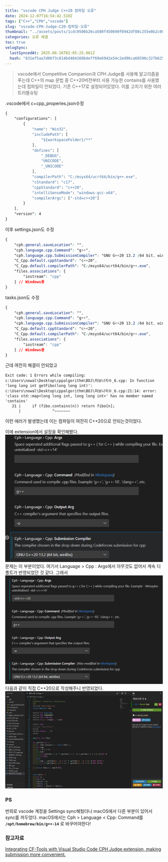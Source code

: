 ```yaml
---
title: "vscode CPH Judge C++20 컴파일 오류"
date: 2024-12-07T16:54:42.510Z
tags: ["C++","CPH","vscode"]
slug: "vscode-CPH-Judge-C20-컴파일-오류"
thumbnail: "../assets/posts/1cdc9506b26ca580f450690f6942df08c255e0b2c00c43603cfc61961a7d010a.png"
categories: 오류 해결
toc: true
velogSync:
  lastSyncedAt: 2025-08-26T02:05:25.061Z
  hash: "831ef5aa7d86f3c814bd404168b4eff69e6942e54c2ed96ca68596c327b6250a"
---
```


> vscode에서 Competitive Companion과 CPH Judge를 사용해 알고리즘을 푸는데 C++의 map 문법 중 C++20버전부터 사용 가능한 contains를 사용했는데 컴파일이 안되었다. 기존 C++17로 설정되어있었다. 이를 고치기 위한 여러 트러블슈팅

.vscode에서 c+cpp_properies.json수정
```css
{
    "configurations": [
        {
            "name": "Win32",
            "includePath": [
                "${workspaceFolder}/**"
            ],
            "defines": [
                "_DEBUG",
                "UNICODE",
                "_UNICODE"
            ],
            "compilerPath": "C:/msys64/ucrt64/bin/g++.exe",
            "cStandard": "c17",
            "cppStandard": "c++20",
            "intelliSenseMode": "windows-gcc-x64",
            "compilerArgs": ["-std=c++20"]
        }
    ],
    "version": 4
}
```

이후 settings.json도 수정
```css
{
    "cph.general.saveLocation": "",
    "cph.language.cpp.Command": "g++",
    "cph.language.cpp.SubmissionCompiler": "GNU G++20 13.2 (64 bit, winlibs)",
    "C_Cpp.default.cppStandard": "c++20",
    "C_Cpp.default.compilerPath": "C:/msys64/ucrt64/bin/g++.exe",
    "files.associations": {
        "iostream": "cpp"
    } // Windows용
}
```

tasks.json도 수정
```css
{
    "cph.general.saveLocation": "",
    "cph.language.cpp.Command": "g++",
    "cph.language.cpp.SubmissionCompiler": "GNU G++20 13.2 (64 bit, winlibs)",
    "C_Cpp.default.cppStandard": "c++20",
    "C_Cpp.default.compilerPath": "C:/msys64/ucrt64/bin/g++.exe",
    "files.associations": {
        "iostream": "cpp"
    } // Windows용
}
```

근데 여전히 해결이 안되었고

```
Exit code: 1 Errors while compiling:
c:\Users\nowal\Desktop\cppalgorithm\BOJ\피보나치수_6.cpp: In function 'long long int getFibo(long long int)':
c:\Users\nowal\Desktop\cppalgorithm\BOJ\피보나치수_6.cpp:21:14: error: 'class std::map<long long int, long long int>' has no member named 'contains'
   21 |     if (fibo.contains(n)) return fibo[n];
      |              ^~~~~~~~
```
이런 에러가 발생했는데 이는 컴파일이 여전히 C++20으로 안되는것이었다.

이에 extension에서 설정을 확인해봤다.
![](/assets/posts/1cdc9506b26ca580f450690f6942df08c255e0b2c00c43603cfc61961a7d010a.png)
문제는 이 부분이었다. 여기서 Language > Cpp : Args에서 아무것도 없어서 계속 디폴트가 반영되었던 것 같다. 그래서 
![](/assets/posts/b26092868ca91d7c3f72f69a4b83c57065b887e4c5766e6f9e202c17e1c622a3.png)
다음과 같이 직접 C++20으로 작성해주니 반영되었다.
![](/assets/posts/9ea8b838bd9b9032389bc04e2e202283a64030f0897dc38dd1f001101beeae82.png)

### PS
번외로 vscode 계정을 Settings sync해뒀더니 macOS에서 다른 부분이 있어서 sync를 꺼두었다. 
macOS에서는 Cph > Language < Cpp: Command를 
**`/opt/homebrew/bin/g++-14`**
로 바꾸어야한다!


### 참고자료

[Integrating CF-Tools with Visual Studio Code CPH Judge extension, making submission more convenient.](https://codeforces.com/blog/entry/105252)